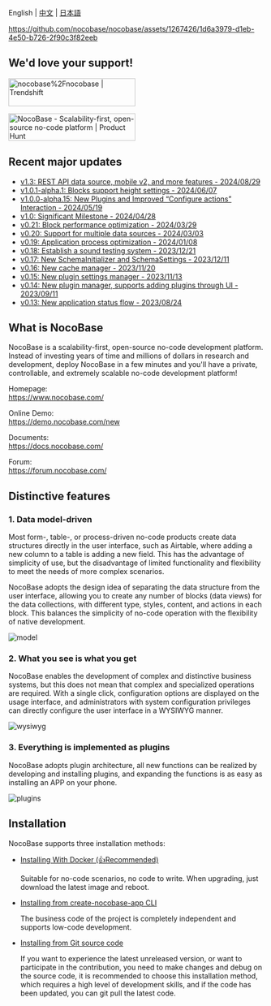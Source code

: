English | [中文](./README.zh-CN.md) | [日本語](./README.ja-JP.md)

https://github.com/nocobase/nocobase/assets/1267426/1d6a3979-d1eb-4e50-b726-2f90c3f82eeb

## We'd love your support!

<a href="https://trendshift.io/repositories/4112" target="_blank"><img src="https://trendshift.io/api/badge/repositories/4112" alt="nocobase%2Fnocobase | Trendshift" style="width: 250px; height: 55px;" width="250" height="55"/></a>

<a href="https://www.producthunt.com/posts/nocobase?embed=true&utm_source=badge-top-post-topic-badge&utm_medium=badge&utm_souce=badge-nocobase" target="_blank"><img src="https://api.producthunt.com/widgets/embed-image/v1/top-post-topic-badge.svg?post_id=456520&theme=light&period=weekly&topic_id=267" alt="NocoBase - Scalability&#0045;first&#0044;&#0032;open&#0045;source&#0032;no&#0045;code&#0032;platform | Product Hunt" style="width: 250px; height: 54px;" width="250" height="54" /></a>

## Recent major updates

- [v1.3: REST API data source, mobile v2, and more features - 2024/08/29](https://www.nocobase.com/en/blog/nocobase-1-3)
- [v1.0.1-alpha.1: Blocks support height settings - 2024/06/07](https://www.nocobase.com/en/blog/release-v101-alpha1)
- [v1.0.0-alpha.15: New Plugins and Improved “Configure actions” Interaction - 2024/05/19](https://www.nocobase.com/en/blog/release-v100-alpha15)
- [v1.0: Significant Milestone - 2024/04/28](https://www.nocobase.com/en/blog/release-v10)
- [v0.21: Block performance optimization - 2024/03/29](https://www.nocobase.com/en/blog/release-v021)
- [v0.20: Support for multiple data sources - 2024/03/03](https://www.nocobase.com/en/blog/release-v020)
- [v0.19: Application process optimization - 2024/01/08](https://www.nocobase.com/en/blog/release-v019)
- [v0.18: Establish a sound testing system - 2023/12/21](https://www.nocobase.com/en/blog/release-v018)
- [v0.17: New SchemaInitializer and SchemaSettings - 2023/12/11](https://www.nocobase.com/en/blog/release-v017)
- [v0.16: New cache manager - 2023/11/20](https://www.nocobase.com/en/blog/release-v016)
- [v0.15: New plugin settings manager - 2023/11/13](https://www.nocobase.com/en/blog/release-v015)
- [v0.14: New plugin manager, supports adding plugins through UI - 2023/09/11](https://www.nocobase.com/en/blog/release-v014)
- [v0.13: New application status flow - 2023/08/24](https://www.nocobase.com/en/blog/release-v013)

## What is NocoBase

NocoBase is a scalability-first, open-source no-code development platform.   
Instead of investing years of time and millions of dollars in research and development, deploy NocoBase in a few minutes and you'll have a private, controllable, and extremely scalable no-code development platform!

Homepage:  
https://www.nocobase.com/  

Online Demo:  
https://demo.nocobase.com/new

Documents:  
https://docs.nocobase.com/

Forum:  
https://forum.nocobase.com/

## Distinctive features

### 1. Data model-driven

Most form-, table-, or process-driven no-code products create data structures directly in the user interface, such as Airtable, where adding a new column to a table is adding a new field. This has the advantage of simplicity of use, but the disadvantage of limited functionality and flexibility to meet the needs of more complex scenarios.

NocoBase adopts the design idea of separating the data structure from the user interface, allowing you to create any number of blocks (data views) for the data collections, with different type, styles, content, and actions in each block. This balances the simplicity of no-code operation with the flexibility of native development.

![model](https://static-docs.nocobase.com/model.png)

### 2. What you see is what you get

NocoBase enables the development of complex and distinctive business systems, but this does not mean that complex and specialized operations are required. With a single click, configuration options are displayed on the usage interface, and administrators with system configuration privileges can directly configure the user interface in a WYSIWYG manner.

![wysiwyg](https://static-docs.nocobase.com/wysiwyg.gif)

### 3. Everything is implemented as plugins

NocoBase adopts plugin architecture, all new functions can be realized by developing and installing plugins, and expanding the functions is as easy as installing an APP on your phone.

![plugins](https://static-docs.nocobase.com/plugins.png)

## Installation

NocoBase supports three installation methods:

- <a target="_blank" href="https://docs.nocobase.com/welcome/getting-started/installation/docker-compose">Installing With Docker (👍Recommended)</a>

  Suitable for no-code scenarios, no code to write. When upgrading, just download the latest image and reboot.

- <a target="_blank" href="https://docs.nocobase.com/welcome/getting-started/installation/create-nocobase-app">Installing from create-nocobase-app CLI</a>

  The business code of the project is completely independent and supports low-code development.

- <a target="_blank" href="https://docs.nocobase.com/welcome/getting-started/installation/git-clone">Installing from Git source code</a>

  If you want to experience the latest unreleased version, or want to participate in the contribution, you need to make changes and debug on the source code, it is recommended to choose this installation method, which requires a high level of development skills, and if the code has been updated, you can git pull the latest code.
